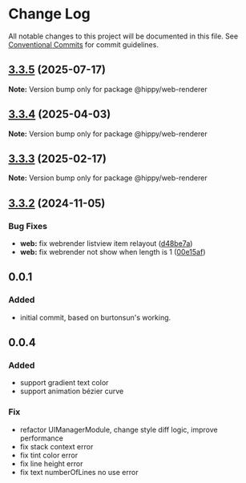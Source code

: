 # Change Log

All notable changes to this project will be documented in this file.
See [Conventional Commits](https://conventionalcommits.org) for commit guidelines.

## [3.3.5](https://github.com/Tencent/Hippy/compare/3.3.4...3.3.5) (2025-07-17)

**Note:** Version bump only for package @hippy/web-renderer





## [3.3.4](https://github.com/Tencent/Hippy/compare/3.3.3...3.3.4) (2025-04-03)

**Note:** Version bump only for package @hippy/web-renderer





## [3.3.3](https://github.com/Tencent/Hippy/compare/3.3.3-rc.0...3.3.3) (2025-02-17)

**Note:** Version bump only for package @hippy/web-renderer





## [3.3.2](https://github.com/Tencent/Hippy/compare/3.3.2-rc.3...3.3.2) (2024-11-05)


### Bug Fixes

* **web:** fix webrender listview item relayout ([d48be7a](https://github.com/Tencent/Hippy/commit/d48be7a383d2720306b4af27db129b19547199e6))
* **web:** fix webrender not show when length is 1 ([00e15af](https://github.com/Tencent/Hippy/commit/00e15afa368a5b36c533f88ba7b3129c5077f1d6))





## 0.0.1

### Added
* initial commit, based on  burtonsun's working.

## 0.0.4
### Added
* support gradient text color
* support animation bézier curve

### Fix
* refactor UIManagerModule, change style diff logic, improve performance
* fix stack context error
* fix tint color error
* fix line height error
* fix text numberOfLines no use error
